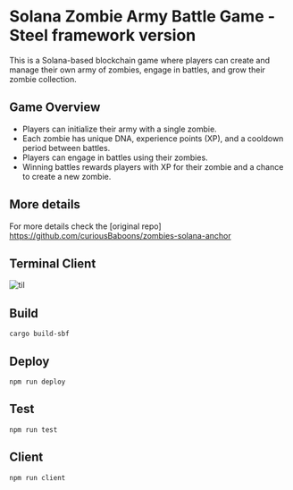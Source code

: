# Solana Zombie Army Battle Game - Steel framework version 

This is a Solana-based blockchain game where players can create and manage their own army of zombies, engage in battles, and grow their zombie collection.

## Game Overview

- Players can initialize their army with a single zombie.
- Each zombie has unique DNA, experience points (XP), and a cooldown period between battles.
- Players can engage in battles using their zombies.
- Winning battles rewards players with XP for their zombie and a chance to create a new zombie.


## More details 

For more details check the [original repo]
https://github.com/curiousBaboons/zombies-solana-anchor


## Terminal Client

![til](https://raw.githubusercontent.com/curiousBaboons/zombies-solana-steel/master/media/solana-game.gif)


## Build 
```
cargo build-sbf
```

## Deploy
```
npm run deploy

```

## Test
```
npm run test

```

## Client
```
npm run client

```